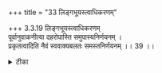 +++
title = "33 लिङ्गभूयस्त्वाधिकरणम्"

+++
3.3.19 लिङ्गभूयस्त्वाधिकरणम्  
पूर्वानुवाकनीत्या दहरोपास्ति समुपास्यनिर्णयनम् ।  
प्रकृतत्वादिति नैवं स्ववाक्यबलतः समस्तनिर्णयनम् ।। 39 ।।

<details><summary>टीका</summary>

3.3.19 लिङ्गभूयस्त्वाधिकरणम् The prima facie view is : the तैत्तिरीय text - 'The thousand - headed God whose eyes see everything . . . who is नारायण the Imperishable' etc., sets forth the attributes of Brahman. Since this text occurs immediately after the text 'He is to be meditated upon as present in the space of the heart', the attributes mentioned herein are applicable only to this meditation. This view is wrong. It is because this text contains the characteristics of Brahman who is the obejct of meditation in all meditations. Hence the attributes mentioned in the तैत्तिरीय text are applicable to all meditations. Notes : 1. Taitt. नारायणानुवाक 1. 2. Taitt. नारायणानुवाक 10.
</details>

